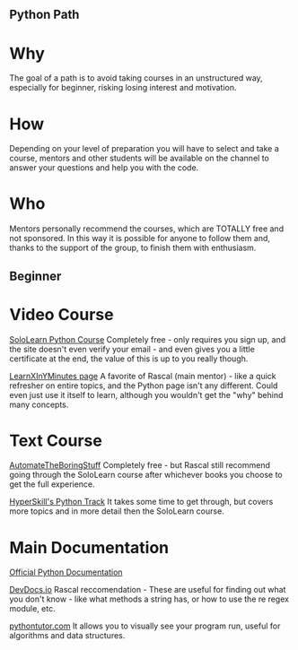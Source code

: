 ## Python Path

# Why
The goal of a path is to avoid taking courses in an unstructured way, especially for beginner, risking losing interest and motivation.

# How
Depending on your level of preparation you will have to select and take a course, mentors and other students will be available on the channel to answer your questions and help you with the code.

# Who
Mentors personally recommend the courses, which are TOTALLY free and not sponsored. In this way it is possible for anyone to follow them and, thanks to the support of the group, to finish them with enthusiasm.

## Beginner

# Video Course
[SoloLearn Python Course](https://www.sololearn.com/Course/Python/)
Completely free - only requires you sign up, and the site doesn't even verify your email - and even gives you a little certificate at the end, the value of this is up to you really though.

[LearnXInYMinutes page](https://learnxinyminutes.com/docs/python/)
A favorite of Rascal (main mentor) - like a quick refresher on entire topics, and the Python page isn't any different. Could even just use it itself to learn, although you wouldn't get the "why" behind many concepts.

# Text Course
[AutomateTheBoringStuff](https://automatetheboringstuff.com)
Completely free - but Rascal still recommend going through the SoloLearn course after whichever books you choose to get the full experience.

[HyperSkill's Python Track](https://hi.hyperskill.org)
It takes some time to get through, but covers more topics and in more detail then the SoloLearn course.

# Main Documentation
[Official Python Documentation](https://docs.python.org/3/)

[DevDocs.io](https://devdocs.io/python~3.8/)
Rascal reccomendation - These are useful for finding out what you don't know - like what methods a string has, or how to use the re regex module, etc.

[pythontutor.com](http://pythontutor.com/)
It allows you to visually see your program run, useful for algorithms and data structures.